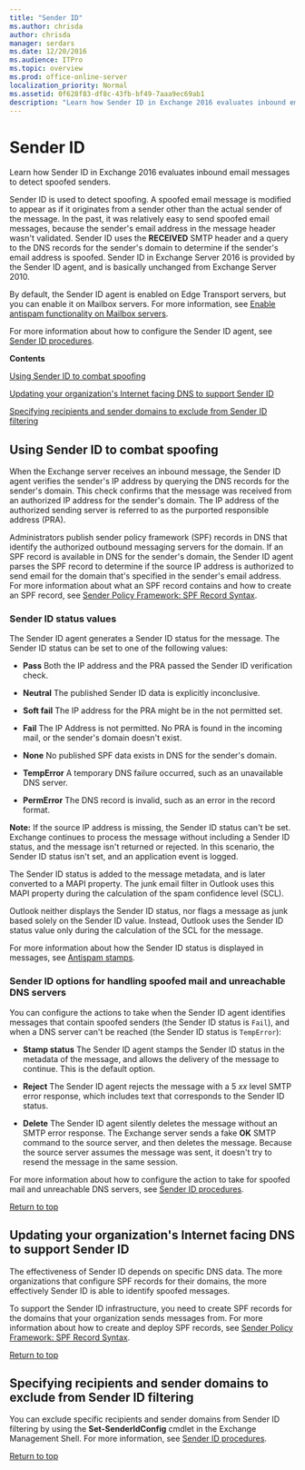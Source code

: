 ```yaml
---
title: "Sender ID"
ms.author: chrisda
author: chrisda
manager: serdars
ms.date: 12/20/2016
ms.audience: ITPro
ms.topic: overview
ms.prod: office-online-server
localization_priority: Normal
ms.assetid: 0f628f83-df8c-43fb-bf49-7aaa9ec69ab1
description: "Learn how Sender ID in Exchange 2016 evaluates inbound email messages to detect spoofed senders."
---
```


# Sender ID

Learn how Sender ID in Exchange 2016 evaluates inbound email messages to detect spoofed senders.
  
Sender ID is used to detect spoofing. A spoofed email message is modified to appear as if it originates from a sender other than the actual sender of the message. In the past, it was relatively easy to send spoofed email messages, because the sender's email address in the message header wasn't validated. Sender ID uses the **RECEIVED** SMTP header and a query to the DNS records for the sender's domain to determine if the sender's email address is spoofed. Sender ID in Exchange Server 2016 is provided by the Sender ID agent, and is basically unchanged from Exchange Server 2010. 
  
By default, the Sender ID agent is enabled on Edge Transport servers, but you can enable it on Mailbox servers. For more information, see [Enable antispam functionality on Mailbox servers](enable-antispam-functionality-on-mailbox-servers.md).
  
For more information about how to configure the Sender ID agent, see [Sender ID procedures](sender-id-procedures.md).
  
 **Contents**
  
[Using Sender ID to combat spoofing](#Spoofing.md)
  
[Updating your organization's Internet facing DNS to support Sender ID](#ID.md)
  
[Specifying recipients and sender domains to exclude from Sender ID filtering](#Filtering.md)
  
## Using Sender ID to combat spoofing
<a name="Spoofing"> </a>

When the Exchange server receives an inbound message, the Sender ID agent verifies the sender's IP address by querying the DNS records for the sender's domain. This check confirms that the message was received from an authorized IP address for the sender's domain. The IP address of the authorized sending server is referred to as the purported responsible address (PRA). 
  
Administrators publish sender policy framework (SPF) records in DNS that identify the authorized outbound messaging servers for the domain. If an SPF record is available in DNS for the sender's domain, the Sender ID agent parses the SPF record to determine if the source IP address is authorized to send email for the domain that's specified in the sender's email address. For more information about what an SPF record contains and how to create an SPF record, see [Sender Policy Framework: SPF Record Syntax](https://go.microsoft.com/fwlink/p/?linkId=50977).
  
### Sender ID status values

The Sender ID agent generates a Sender ID status for the message. The Sender ID status can be set to one of the following values:
  
- **Pass** Both the IP address and the PRA passed the Sender ID verification check. 
    
- **Neutral** The published Sender ID data is explicitly inconclusive. 
    
- **Soft fail** The IP address for the PRA might be in the not permitted set. 
    
- **Fail** The IP Address is not permitted. No PRA is found in the incoming mail, or the sender's domain doesn't exist. 
    
- **None** No published SPF data exists in DNS for the sender's domain. 
    
- **TempError** A temporary DNS failure occurred, such as an unavailable DNS server. 
    
- **PermError** The DNS record is invalid, such as an error in the record format. 
    
 **Note:** If the source IP address is missing, the Sender ID status can't be set. Exchange continues to process the message without including a Sender ID status, and the message isn't returned or rejected. In this scenario, the Sender ID status isn't set, and an application event is logged. 
  
The Sender ID status is added to the message metadata, and is later converted to a MAPI property. The junk email filter in Outlook uses this MAPI property during the calculation of the spam confidence level (SCL).
  
Outlook neither displays the Sender ID status, nor flags a message as junk based solely on the Sender ID value. Instead, Outlook uses the Sender ID status value only during the calculation of the SCL for the message.
  
For more information about how the Sender ID status is displayed in messages, see [Antispam stamps](antispam-stamps.md).
  
### Sender ID options for handling spoofed mail and unreachable DNS servers

You can configure the actions to take when the Sender ID agent identifies messages that contain spoofed senders (the Sender ID status is  `Fail`), and when a DNS server can't be reached (the Sender ID status is  `TempError`):
  
- **Stamp status** The Sender ID agent stamps the Sender ID status in the metadata of the message, and allows the delivery of the message to continue. This is the default option. 
    
- **Reject** The Sender ID agent rejects the message with a 5  _xx_ level SMTP error response, which includes text that corresponds to the Sender ID status. 
    
- **Delete** The Sender ID agent silently deletes the message without an SMTP error response. The Exchange server sends a fake **OK** SMTP command to the source server, and then deletes the message. Because the source server assumes the message was sent, it doesn't try to resend the message in the same session. 
    
For more information about how to configure the action to take for spoofed mail and unreachable DNS servers, see [Sender ID procedures](sender-id-procedures.md).
  
[Return to top](#RTT.md)
  
## Updating your organization's Internet facing DNS to support Sender ID
<a name="ID"> </a>

The effectiveness of Sender ID depends on specific DNS data. The more organizations that configure SPF records for their domains, the more effectively Sender ID is able to identify spoofed messages.
  
To support the Sender ID infrastructure, you need to create SPF records for the domains that your organization sends messages from. For more information about how to create and deploy SPF records, see [Sender Policy Framework: SPF Record Syntax](https://go.microsoft.com/fwlink/p/?linkId=50977).
  
[Return to top](#RTT.md)
  
## Specifying recipients and sender domains to exclude from Sender ID filtering
<a name="Filtering"> </a>

You can exclude specific recipients and sender domains from Sender ID filtering by using the **Set-SenderIdConfig** cmdlet in the Exchange Management Shell. For more information, see [Sender ID procedures](sender-id-procedures.md).
  
[Return to top](#RTT.md)
  

